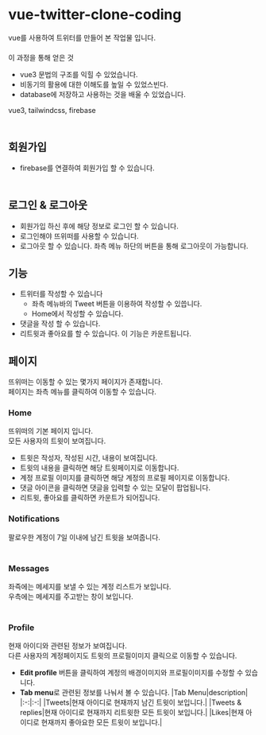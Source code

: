 # vue-twitter-clone-coding
vue를 사용하여 트위터를 만들어 본 작업물 입니다.   
　   
이 과정을 통해 얻은 것
- vue3 문법의 구조를 익힐 수 있었습니다.
- 비동기의 활용에 대한 이해도를 높일 수 있었스빈다.
- database에 저장하고 사용하는 것을 배울 수 있었습니다.

vue3, tailwindcss, firebase   
　   
## 회원가입
- firebase를 연결하여 회원가입 할 수 있습니다.   
　    
## 로그인 & 로그아웃
- 회원가입 하신 후에 해당 정보로 로그인 할 수 있습니다.   
- 로그인해야 뜨위떠를 사용할 수 있습니다.   
- 로그아웃 할 수 있습니다. 좌측 메뉴 하단의 버튼을 통해 로그아웃이 가능합니다.
　    
## 기능
- 트위터를 작성할 수 있습니다
  - 좌측 메뉴바의 Tweet 버튼을 이용하여 작성할 수 있씁니다.
  - Home에서 작성할 수 있습니다.
- 댓글을 작성 할 수 있습니다.
- 리트윗과 좋아요를 할 수 있습니다. 이 기능은 카운트됩니다.

## 페이지
뜨위떠는 이동할 수 있는 몇가지 페이지가 존재합니다.   
페이지는 좌측 메뉴를 클릭하여 이동할 수 있습니다.   
### Home
뜨위떠의 기본 페이지 입니다.   
모든 사용자의 트윗이 보여집니다.  

- 트윗은 작성자, 작성된 시간, 내용이 보여집니다.
- 트윗의 내용을 클릭하면 해당 트윗페이지로 이동합니다.
- 계정 프로필 이미지를 클릭하면 해당 계정의 프로필 페이지로 이동합니다.
- 댓글 아이콘을 클릭하면 댓글을 입력할 수 있는 모달이 팝업됩니다.
- 리트윗, 좋아요를 클릭하면 카운트가 되어집니다.
　   
### Notifications
팔로우한 계정이 7일 이내에 남긴 트윗을 보여줍니다.   
　   
### Messages
좌즉에는 메세지를 보낼 수 있는 계정 리스트가 보입니다.   
우측에는 메세지를 주고받는 창이 보입니다.   
　   
### Profile
현재 아이디와 관련된 정보가 보여집니다.   
다른 사용자의 계정페이지도 트윗의 프로필이미지 클릭으로 이동할 수 있습니다.   

- **Edit profile** 버튼을 클릭하여 계정의 배경이미지와 프로필이미지를 수정할 수 있습니다.
- **Tab menu**로 관련된 정보를 나눠서 볼 수 있습니다.
  |Tab Menu|description|
  |:-:|:-:|
  |Tweets|현재 아이디로 현재까지 남긴 트윗이 보입니다.|
  |Tweets & replies|현재 아이디로 현재까지 리트윗한 모든 트윗이 보입니다.|
  |Likes|현재 아이디로 현재까지 좋아요한 모든 트윗이 보입니다.|
